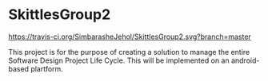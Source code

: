 # SkittlesGroup2
https://travis-ci.org/SimbarasheJehol/SkittlesGroup2.svg?branch=master

This project is for the purpose of creating a solution to manage the entire Software Design Project Life Cycle. This will be implemented on an android-based plartform.
